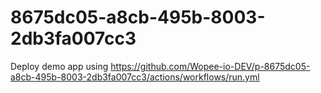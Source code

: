# 8675dc05-a8cb-495b-8003-2db3fa007cc3
Deploy demo app using https://github.com/Wopee-io-DEV/p-8675dc05-a8cb-495b-8003-2db3fa007cc3/actions/workflows/run.yml
